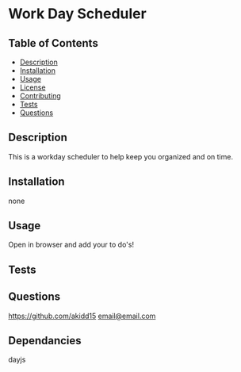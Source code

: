 # Work Day Scheduler

## Table of Contents
 * [Description](#description)
 * [Installation](#installation)
 * [Usage](#usage)
 * [License](#license)
 * [Contributing](#contributors)
 * [Tests](#test)
 * [Questions](#questions)
 ## Description
This is a workday scheduler to help keep you organized and on time.
   ## Installation
   none
  ## Usage
  Open in browser and add your to do's! 
  
  ## Tests
  ## Questions
   https://github.com/akidd15
   email@email.com
  ## Dependancies
  dayjs

